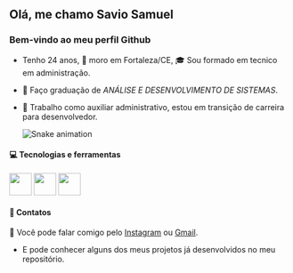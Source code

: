 ## Olá, me chamo Savio Samuel
### Bem-vindo ao meu perfil Github

- Tenho 24 anos, 🌅 moro em Fortaleza/CE, 🎓 Sou formado em tecnico em administração.
- 📒 Faço graduação de *ANÁLISE E DESENVOLVIMENTO DE SISTEMAS*.
- 🏢 Trabalho como auxiliar administrativo, estou em transição de carreira para desenvolvedor.

  ![Snake animation](https://github.com/saviohsamuel/blob/output/github-contribution-grid-snake.svg)

#### 💻 Tecnologias e ferramentas
<div style="display: inline-block">
    <img src="https://cdn.jsdelivr.net/gh/devicons/devicon@latest/icons/html5/html5-original-wordmark.svg" width="40" height="40"/>
    <img src="https://cdn.jsdelivr.net/gh/devicons/devicon@latest/icons/css3/css3-original-wordmark.svg" width="40" height="40"/>
    <img src="https://cdn.jsdelivr.net/gh/devicons/devicon@latest/icons/javascript/javascript-original.svg" width="40" height="40"/>
</div>

#### 📲 Contatos
📨 Você pode falar comigo pelo <a href="https://instagram.com/saviohsamuel" target="_blank">Instagram</a> ou <a href = "mailto:saviosamuel013@gmail.com">Gmail</a>.
- E pode conhecer alguns dos meus projetos já desenvolvidos no meu repositório.
